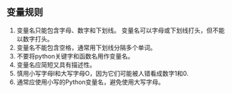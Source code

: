 
## 变量规则
1. 变量名只能包含字母、数字和下划线。 变量名可以字母或下划线打头，但不能以数字打头。  
2. 变量名不能包含空格，通常用下划线分隔多个单词。  
3. 不要将python关键字和函数名用作变量名。  
4. 变量名应简短又具有描述性。  
5. 慎用小写字母l和大写字母O，因为它们可能被人错看成数字1和0.  
6. 通常应使用小写的Python变量名，避免使用大写字母。  
